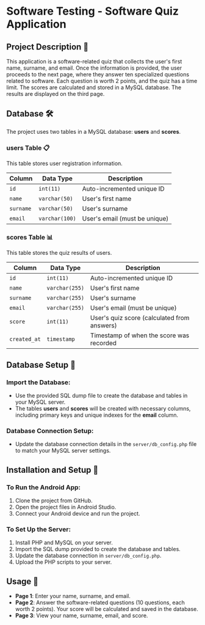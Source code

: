 # Software Testing - Software Quiz Application

## Project Description 📖

This application is a software-related quiz that collects the user's first name, surname, and email. Once the information is provided, the user proceeds to the next page, where they answer ten specialized questions related to software. Each question is worth 2 points, and the quiz has a time limit. The scores are calculated and stored in a MySQL database. The results are displayed on the third page.


## Database 🛠

The project uses two tables in a MySQL database: **users** and **scores**.

### users Table 📋

This table stores user registration information.

| **Column**  | **Data Type** | **Description**                       |
|-------------|---------------|---------------------------------------|
| `id`        | `int(11)`     | Auto-incremented unique ID            |
| `name`      | `varchar(50)` | User's first name                     |
| `surname`   | `varchar(50)` | User's surname                        |
| `email`     | `varchar(100)`| User's email (must be unique)         |

### scores Table 📊

This table stores the quiz results of users.

| **Column**     | **Data Type**   | **Description**                       |
|----------------|-----------------|---------------------------------------|
| `id`           | `int(11)`       | Auto-incremented unique ID            |
| `name`         | `varchar(255)`  | User's first name                     |
| `surname`      | `varchar(255)`  | User's surname                        |
| `email`        | `varchar(255)`  | User's email (must be unique)         |
| `score`        | `int(11)`       | User's quiz score (calculated from answers) |
| `created_at`   | `timestamp`     | Timestamp of when the score was recorded |

## Database Setup 🧰

### Import the Database:

- Use the provided SQL dump file to create the database and tables in your MySQL server.
- The tables **users** and **scores** will be created with necessary columns, including primary keys and unique indexes for the **email** column.

### Database Connection Setup:

- Update the database connection details in the `server/db_config.php` file to match your MySQL server settings.

## Installation and Setup 🚀

### To Run the Android App:

1. Clone the project from GitHub.
2. Open the project files in Android Studio.
3. Connect your Android device and run the project.

### To Set Up the Server:

1. Install PHP and MySQL on your server.
2. Import the SQL dump provided to create the database and tables.
3. Update the database connection in `server/db_config.php`.
4. Upload the PHP scripts to your server.

## Usage 📲

- **Page 1**: Enter your name, surname, and email.
- **Page 2**: Answer the software-related questions (10 questions, each worth 2 points). Your score will be calculated and saved in the database.
- **Page 3**: View your name, surname, email, and score.

